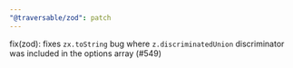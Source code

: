 ```yaml
---
"@traversable/zod": patch
---
```


fix(zod): fixes `zx.toString` bug where `z.discriminatedUnion` discriminator was included in the options array (#549)

